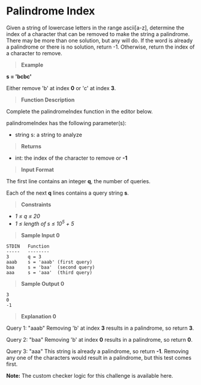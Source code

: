 # Palindrome Index

Given a string of lowercase letters in the range 
ascii[a-z], determine the index of a character that can be removed to make the string
a palindrome. There may be more than one solution, but any will do.
If the word is already a palindrome or there is no solution, return -1.
Otherwise, return the index of a character to remove.

>**Example**

**s = 'bcbc'**

Either remove 'b' at index **0** or 'c' at index **3**.


>**Function Description**

Complete the palindromeIndex function in the editor below.

palindromeIndex has the following parameter(s):

- string s: a string to analyze

>**Returns**

- int: the index of the character to remove or **-1**

>**Input Format**

The first line contains an integer **q**, the number of queries.

Each of the next **q** lines contains a query string **s**.


> **Constraints**

- *1 &le; q &le; 20*
- *1 &le; length of s &le; 10<sup>5</sup> + 5*


> **Sample Input 0**
```
STDIN   Function
-----   --------
3       q = 3
aaab    s = 'aaab' (first query)
baa     s = 'baa'  (second query)
aaa     s = 'aaa'  (third query)
```

> **Sample Output 0**
```
3
0
-1
```

> **Explanation 0**

Query 1: "aaab"
Removing 'b' at index **3** results in a palindrome, so return **3**.

Query 2: "baa"
Removing 'b' at index **0** results in a palindrome, so return **0**.

Query 3: "aaa"
This string is already a palindrome, so return **-1**. Removing any one of the characters would result in a palindrome, but this test comes first.


**Note:** The custom checker logic for this challenge is available here.